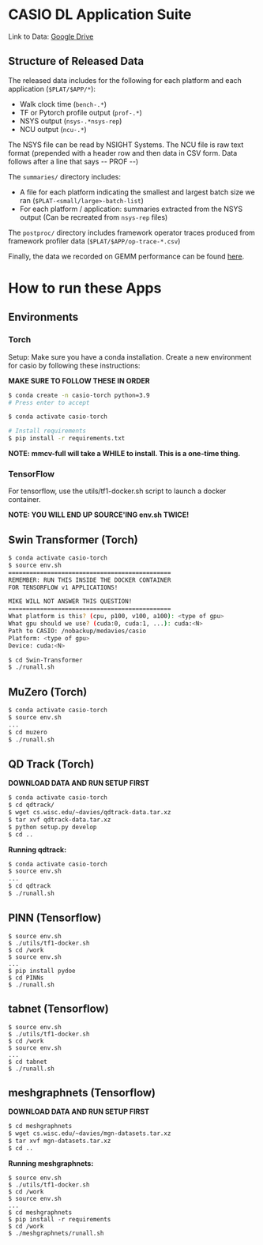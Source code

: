 CASIO DL Application Suite
==========================

Link to Data: [Google Drive](https://drive.google.com/drive/folders/1Uo0fmSbEVvzXPnZV04a4aXZTF1KkRA4b?usp=sharing)

## Structure of Released Data

The released data includes for the following for each platform and each application (`$PLAT/$APP/*`):
* Walk clock time (`bench-.*`)
* TF or Pytorch profile output (`prof-.*`)
* NSYS output (`nsys-.*nsys-rep`)
* NCU output (`ncu-.*`)

The NSYS file can be read by NSIGHT Systems. The NCU file is raw text format (prepended with a header row and then data in CSV form. Data follows after a line that says -- PROF --)

The `summaries/` directory includes:
* A file for each platform indicating the smallest and largest batch size we ran (`$PLAT-<small/large>-batch-list`)
* For each platform / application: summaries extracted from the NSYS output (Can be recreated from `nsys-rep` files)

The `postproc/` directory includes framework operator traces produced from framework profiler data (`$PLAT/$APP/op-trace-*.csv`)

Finally, the data we recorded on GEMM performance can be found [here](https://github.com/VerticalResearchGroup/casio-gemms/blob/main/gemms.csv).


How to run these Apps
=====================

## Environments
### Torch
Setup: Make sure you have a conda installation. Create a new environment for
casio by following these instructions:

**MAKE SURE TO FOLLOW THESE IN ORDER**

```bash
$ conda create -n casio-torch python=3.9
# Press enter to accept

$ conda activate casio-torch

# Install requirements
$ pip install -r requirements.txt
```

**NOTE: mmcv-full will take a WHILE to install. This is a one-time thing.**


### TensorFlow
For tensorflow, use the utils/tf1-docker.sh script to launch a docker container.

**NOTE: YOU WILL END UP SOURCE'ING env.sh TWICE!**

## Swin Transformer (Torch)
```bash
$ conda activate casio-torch
$ source env.sh
==============================================
REMEMBER: RUN THIS INSIDE THE DOCKER CONTAINER
FOR TENSORFLOW v1 APPLICATIONS!

MIKE WILL NOT ANSWER THIS QUESTION!
==============================================
What platform is this? (cpu, p100, v100, a100): <type of gpu>
What gpu should we use? (cuda:0, cuda:1, ...): cuda:<N>
Path to CASIO: /nobackup/medavies/casio
Platform: <type of gpu>
Device: cuda:<N>

$ cd Swin-Transformer
$ ./runall.sh
```

## MuZero (Torch)
```bash
$ conda activate casio-torch
$ source env.sh
...
$ cd muzero
$ ./runall.sh
```

## QD Track (Torch)
**DOWNLOAD DATA AND RUN SETUP FIRST**
```bash
$ conda activate casio-torch
$ cd qdtrack/
$ wget cs.wisc.edu/~davies/qdtrack-data.tar.xz
$ tar xvf qdtrack-data.tar.xz
$ python setup.py develop
$ cd ..
```

**Running qdtrack:**
```bash
$ conda activate casio-torch
$ source env.sh
...
$ cd qdtrack
$ ./runall.sh
```

## PINN (Tensorflow)
```
$ source env.sh
$ ./utils/tf1-docker.sh
$ cd /work
$ source env.sh
...
$ pip install pydoe
$ cd PINNs
$ ./runall.sh
```

## tabnet (Tensorflow)
```
$ source env.sh
$ ./utils/tf1-docker.sh
$ cd /work
$ source env.sh
...
$ cd tabnet
$ ./runall.sh
```

## meshgraphnets (Tensorflow)
**DOWNLOAD DATA AND RUN SETUP FIRST**
```bash
$ cd meshgraphnets
$ wget cs.wisc.edu/~davies/mgn-datasets.tar.xz
$ tar xvf mgn-datasets.tar.xz
$ cd ..
```

**Running meshgraphnets:**
```
$ source env.sh
$ ./utils/tf1-docker.sh
$ cd /work
$ source env.sh
...
$ cd meshgraphnets
$ pip install -r requirements
$ cd /work
$ ./meshgraphnets/runall.sh
```
